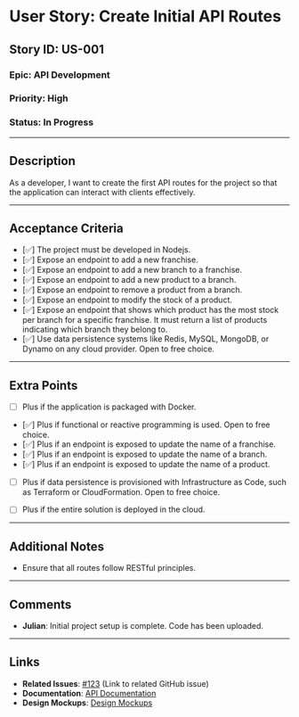 # User Story: Create Initial API Routes

## Story ID: US-001
### Epic: API Development
### Priority: High
### Status: In Progress

---

## Description
As a developer, I want to create the first API routes for the project so that the application can interact with clients effectively.

---

## Acceptance Criteria
- [✅] The project must be developed in Nodejs.
- [✅] Expose an endpoint to add a new franchise.
- [✅] Expose an endpoint to add a new branch to a franchise.
- [✅] Expose an endpoint to add a new product to a branch.
- [✅] Expose an endpoint to remove a product from a branch.
- [✅] Expose an endpoint to modify the stock of a product.
- [✅] Expose an endpoint that shows which product has the most stock per branch for a specific franchise. It must return a list of products indicating which branch they belong to.
- [✅] Use data persistence systems like Redis, MySQL, MongoDB, or Dynamo on any cloud provider. Open to free choice.

---

## Extra Points
- [ ] Plus if the application is packaged with Docker.
- [✅] Plus if functional or reactive programming is used. Open to free choice.
- [✅] Plus if an endpoint is exposed to update the name of a franchise.
- [✅] Plus if an endpoint is exposed to update the name of a branch.
- [✅] Plus if an endpoint is exposed to update the name of a product.
- [ ] Plus if data persistence is provisioned with Infrastructure as Code, such as Terraform or CloudFormation. Open to free choice.
- [ ] Plus if the entire solution is deployed in the cloud.



---

## Additional Notes
- Ensure that all routes follow RESTful principles.

---

## Comments
- **Julian**: Initial project setup is complete. Code has been uploaded.


---

## Links
- **Related Issues**: [#123](#) (Link to related GitHub issue)
- **Documentation**: [API Documentation](#)
- **Design Mockups**: [Design Mockups](#)